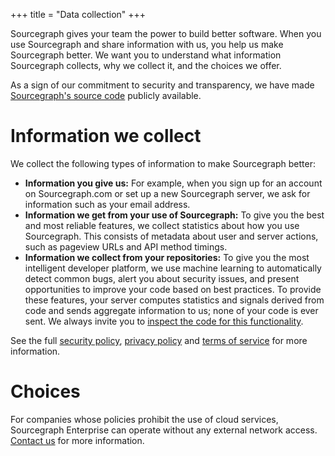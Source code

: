+++
title = "Data collection"
+++

Sourcegraph gives your team the power to build better software. When
you use Sourcegraph and share information with us, you help us make
Sourcegraph better. We want you to understand what information
Sourcegraph collects, why we collect it, and the choices we offer.

As a sign of our commitment to security and transparency, we have made
[Sourcegraph's source code](https://sourcegraph.com/sourcegraph/sourcegraph)
publicly available.

# Information we collect

We collect the following types of information to make Sourcegraph
better:

* **Information you give us:** For example, when you sign up for an
  account on Sourcegraph.com or set up a new Sourcegraph server, we
  ask for information such as your email address.
* **Information we get from your use of Sourcegraph:** To give you the
  best and most reliable features, we collect statistics about how you
  use Sourcegraph. This consists of metadata about user and server
  actions, such as pageview URLs and API method timings.
* **Information we collect from your repositories:** To give you the
  most intelligent developer platform, we use machine learning to
  automatically detect common bugs, alert you about security issues,
  and present opportunities to improve your code based on best
  practices. To provide these features, your server computes
  statistics and signals derived from code and sends aggregate
  information to us; none of your code is ever sent. We always invite
  you to
  [inspect the code for this functionality](https://sourcegraph.com/sourcegraph/sourcegraph@master/.tree/util/statsutil/basic_stats.go).

See the full [security policy](https://sourcegraph.com/security),
[privacy policy](https://sourcegraph.com/privacy) and
[terms of service](https://sourcegraph.com/legal) for more
information.

# Choices

For companies whose policies prohibit the use of cloud services,
Sourcegraph Enterprise can operate without any external network
access. [Contact us](mailto:support@sourcegraph.com) for more
information.
